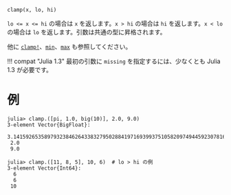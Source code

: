 ```
clamp(x, lo, hi)
```

`lo <= x <= hi` の場合は `x` を返します。`x > hi` の場合は `hi` を返します。`x < lo` の場合は `lo` を返します。引数は共通の型に昇格されます。

他に [`clamp!`](@ref)、[`min`](@ref)、[`max`](@ref) も参照してください。

!!! compat "Julia 1.3"
    最初の引数に `missing` を指定するには、少なくとも Julia 1.3 が必要です。


# 例

```jldoctest
julia> clamp.([pi, 1.0, big(10)], 2.0, 9.0)
3-element Vector{BigFloat}:
 3.141592653589793238462643383279502884197169399375105820974944592307816406286198
 2.0
 9.0

julia> clamp.([11, 8, 5], 10, 6)  # lo > hi の例
3-element Vector{Int64}:
  6
  6
 10
```
